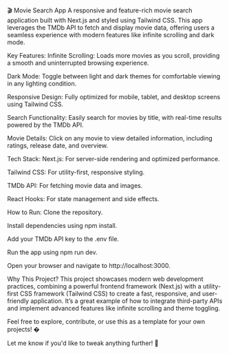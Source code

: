 🎬 Movie Search App
A responsive and feature-rich movie search application built with Next.js and styled using Tailwind CSS. This app leverages the TMDb API to fetch and display movie data, offering users a seamless experience with modern features like infinite scrolling and dark mode.

Key Features:
Infinite Scrolling: Loads more movies as you scroll, providing a smooth and uninterrupted browsing experience.

Dark Mode: Toggle between light and dark themes for comfortable viewing in any lighting condition.

Responsive Design: Fully optimized for mobile, tablet, and desktop screens using Tailwind CSS.

Search Functionality: Easily search for movies by title, with real-time results powered by the TMDb API.

Movie Details: Click on any movie to view detailed information, including ratings, release date, and overview.

Tech Stack:
Next.js: For server-side rendering and optimized performance.

Tailwind CSS: For utility-first, responsive styling.

TMDb API: For fetching movie data and images.

React Hooks: For state management and side effects.


How to Run:
Clone the repository.

Install dependencies using npm install.

Add your TMDb API key to the .env file.

Run the app using npm run dev.

Open your browser and navigate to http://localhost:3000.

Why This Project?
This project showcases modern web development practices, combining a powerful frontend framework (Next.js) with a utility-first CSS framework (Tailwind CSS) to create a fast, responsive, and user-friendly application. It’s a great example of how to integrate third-party APIs and implement advanced features like infinite scrolling and theme toggling.

Feel free to explore, contribute, or use this as a template for your own projects! �

Let me know if you'd like to tweak anything further! 🚀
